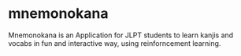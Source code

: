 # mnemonokana
Mnemonokana is an Application for JLPT students to learn kanjis and vocabs in fun and interactive way, using reinforncement learning.
